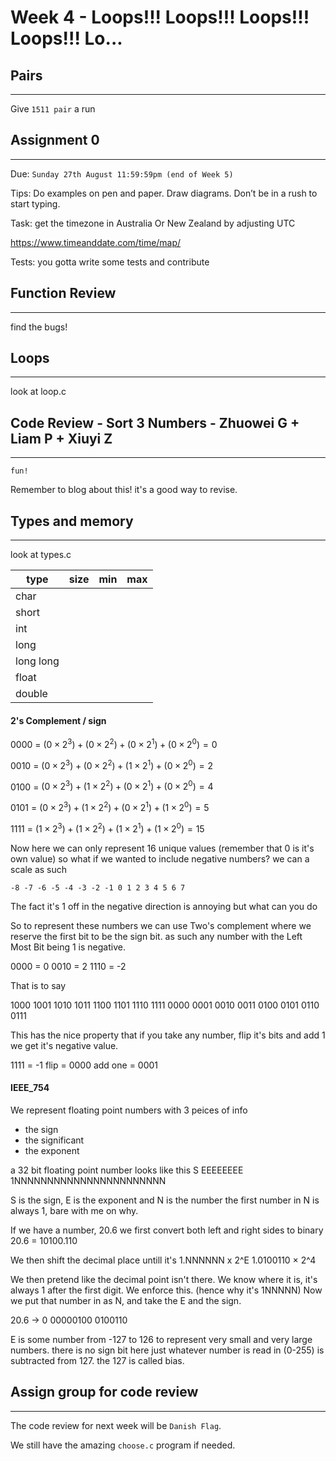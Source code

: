 # Week 4 - Loops!!! Loops!!! Loops!!! Loops!!! Lo...

## Pairs
---

Give `1511 pair` a run

## Assignment 0
---

Due: `Sunday 27th August 11:59:59pm (end of Week 5)`

Tips: Do examples on pen and paper. Draw diagrams. Don’t be in a rush to start typing.

Task: get the timezone in Australia Or New Zealand by adjusting UTC

https://www.timeanddate.com/time/map/

Tests: you gotta write some tests and contribute

## Function Review
---

find the bugs!

## Loops
---

look at loop.c

## Code Review - Sort 3 Numbers - Zhuowei G + Liam P + Xiuyi Z
---

`fun!`

Remember to blog about this! it's a good way to revise. 

## Types and memory
---

look at types.c

| type      | size      | min       | max       |
| --------- | --------- | --------- | --------- |
| char      |           |           |           |
| short     |           |           |           |
| int       |           |           |           |
| long      |           |           |           |
| long long |           |           |           |
| float     |           |           |           |
| double    |           |           |           |

#### 2's Complement / sign

0000 = $(0\times2^3)+(0\times2^2)+(0\times2^1)+(0\times2^0)=0$

0010 = $(0\times2^3)+(0\times2^2)+(1\times2^1)+(0\times2^0)=2$

0100 = $(0\times2^3)+(1\times2^2)+(0\times2^1)+(0\times2^0)=4$

0101 = $(0\times2^3)+(1\times2^2)+(0\times2^1)+(1\times2^0)=5$

1111 = $(1\times2^3)+(1\times2^2)+(1\times2^1)+(1\times2^0)=15$

Now here we can only represent 16 unique values (remember that 0 is it's own value) so what if we wanted to include negative numbers?
we can a scale as such
```
-8 -7 -6 -5 -4 -3 -2 -1 0 1 2 3 4 5 6 7
```

The fact it's 1 off in the negative direction is annoying but what can you do

So to represent these numbers we can use Two's complement where we reserve the first bit to be the sign bit. as such any number with the Left Most Bit being 1 is negative. 

0000 = 0
0010 = 2
1110 = -2

That is to say

1000 1001 1010 1011 1100 1101 1110 1111 0000 0001 0010 0011 0100 0101 0110 0111

This has the nice property that if you take any number, flip it's bits and add 1 we get it's negative value. 

1111 = -1
flip = 0000
add one = 0001

#### IEEE_754

We represent floating point numbers with 3 peices of info
- the sign
- the significant
- the exponent

a 32 bit floating point number looks like this
S EEEEEEEE 1NNNNNNNNNNNNNNNNNNNNNNN

S is the sign, E is the exponent and N is the number
the first number in N is always 1, bare with me on why. 

If we have a number, 20.6 we first convert both left and right sides to binary
20.6 = 10100.110

We then shift the decimal place untill it's 1.NNNNNN x 2^E
1.0100110 × 2^4

We then pretend like the decimal point isn't there. We know where it is, it's always 1 after the first digit. We enforce this. (hence why it's 1NNNNN)
Now we put that number in as N, and take the E and the sign. 

20.6 -> 0 00000100 0100110

E is some number from -127 to 126 to represent very small and very large numbers. there is no sign bit here just whatever number is read in (0-255) is subtracted from 127. the 127 is called bias.

## Assign group for code review
---

The code review for next week will be `Danish Flag`.

We still have the amazing `choose.c` program if needed. 


